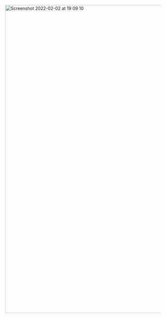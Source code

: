 
<img width="996" alt="Screenshot 2022-02-02 at 19 09 10" src="https://user-images.githubusercontent.com/89366347/152133792-929a2ac6-51f9-4ba7-bde2-dd743e49f801.png">
